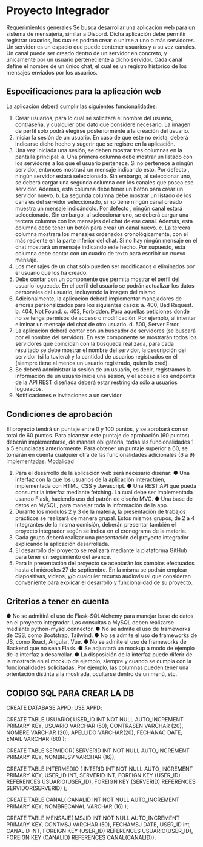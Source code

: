 # Proyecto Integrador

Requerimientos generales
Se busca desarrollar una aplicación web para un sistema de mensajería, similar
a Discord.
Dicha aplicación debe permitir registrar usuarios, los cuales podrán crear o
unirse a uno o más servidores.
Un servidor es un espacio que puede contener usuarios y a su vez canales. Un
canal puede ser creado dentro de un servidor en concreto, y únicamente por un
usuario perteneciente a dicho servidor.
Cada canal define el nombre de un único chat, el cual es un registro histórico
de los mensajes enviados por los usuarios.

## Especificaciones para la aplicación web
La aplicación deberá cumplir las siguientes funcionalidades:
1. Crear usuarios, para lo cual se solicitará el nombre del usuario,
contraseña, y cualquier otro dato que considere necesario. La imagen de
perfil sólo podrá elegirse posteriormente a la creación del usuario.
2. Iniciar la sesión de un usuario. En caso de que este no exista, deberá
indicarse dicho hecho y sugerir que se registre en la aplicación.
3. Una vez iniciada una sesión, se deben mostrar tres columnas en la
pantalla principal:
a. Una primera columna debe mostrar un listado con los servidores a
los que el usuario pertenece. Si no pertenece a ningún servidor,
entonces mostrará un mensaje indicando esto. Por defecto ,
ningún servidor estará seleccionado. Sin embargo, al seleccionar
uno, se deberá cargar una segunda columna con los canales que
posea ese servidor. Además, esta columna debe tener un botón
para crear un servidor nuevo.
b. La segunda columna debe mostrar un listado de los canales del
servidor seleccionado, si no tiene ningún canal creado muestra un
mensaje indicándolo. Por defecto , ningún canal estará
seleccionado. Sin embargo, al seleccionar uno, se deberá cargar
una tercera columna con los mensajes del chat de ese canal.
Además, esta columna debe tener un botón para crear un canal
nuevo.
c. La tercera columna mostrará los mensajes ordenados
cronológicamente, con el más reciente en la parte inferior del
chat. Si no hay ningún mensaje en el chat mostrará un mensaje
indicando este hecho. Por supuesto, esta columna debe contar con
un cuadro de texto para escribir un nuevo mensaje.
4. Los mensajes de un chat sólo pueden ser modificados o eliminados por el
usuario que los ha creado.
5. Debe contar con un componente que permita mostrar el perfil del
usuario logueado. En el perfil del usuario se podrán actualizar los datos
personales del usuario, incluyendo la imagen del mismo.
6. Adicionalmente, la aplicación deberá implementar manejadores de
errores personalizados para los siguientes casos:
a. 400, Bad Request.
b. 404, Not Found.
c. 403, Forbidden. Para aquellas peticiones donde no se tenga
permisos de acceso o modificación. Por ejemplo, al intentar
eliminar un mensaje del chat de otro usuario.
d. 500, Server Error.
7. La aplicación deberá contar con un buscador de servidores (se buscará
por el nombre del servidor). En este componente se mostrarán todos los
servidores que coincidan con la búsqueda realizada, para cada resultado
se debe mostrar el nombre del servidor, la descripción del servidor (si la
tuviera) y la cantidad de usuarios registrados en él (siempre tiene al
menos un usuario registrado, quien lo creó).
8. Se deberá administrar la sesión de un usuario, es decir, registramos la
información de un usuario inicie una sesión, y el acceso a los endpoints
de la API REST diseñada deberá estar restringida sólo a usuarios
logueados.
9. Notificaciones e invitaciones a un servidor.

## Condiciones de aprobación
El proyecto tendrá un puntaje entre 0 y 100 puntos, y se aprobará con un total
de 60 puntos. Para alcanzar este puntaje de aprobación (60 puntos) deberán
implementarse, de manera obligatoria, todas las funcionalidades 1 a 5
enunciadas anteriormente. Para obtener un puntaje superior a 60, se tomarán
en cuenta cualquier otra de las funcionalidades adicionales (6 a 9)
implementadas.
Modalidad
1. Para el desarrollo de la aplicación web será necesario diseñar:
● Una interfaz con la que los usuarios de la aplicación interactúen,
implementada con HTML, CSS y Javascript.
● Una REST API que pueda consumir la interfaz mediante fetching.
La cual debe ser implementada usando Flask, haciendo uso del
patrón de diseño MVC.
● Una base de datos en MySQL, para manejar toda la información de
la app.
2. Durante los módulos 2 y 3 de la materia, la presentación de trabajos
prácticos se realizará de manera grupal. Estos mismos grupos, de 2 a 4
integrantes de la misma comisión, deberán presentar también el
proyecto integrador según se indica en el cronograma de la materia.
3. Cada grupo deberá realizar una presentación del proyecto integrador
explicando la aplicación desarrollada.
4. El desarrollo del proyecto se realizará mediante la plataforma GitHub
para tener un seguimiento del avance.
5. Para la presentación del proyecto se aceptarán los cambios efectuados
hasta el miércoles 27 de septiembre. En la misma se podrán emplear
diapositivas, videos, y/o cualquier recurso audiovisual que consideren
conveniente para explicar el desarrollo y funcionalidad de su proyecto.

## Criterios a tener en cuenta
● No se admitirá el uso de Flask-SQLAlchemy para manejar base de datos
en el proyecto integrador. Las consultas a MySQL deben realizarse
mediante python-mysql.connector.
● No se admite el uso de frameworks de CSS, como Bootstrap, Tailwind.
● No se admite el uso de frameworks de JS, como React, Angular, Vue.
● No se admite el uso de frameworks de Backend que no sean Flask.
● Se adjuntará un mockup a modo de ejemplo de la interfaz a desarrollar.
● La disposición de la interfaz puede diferir de la mostrada en el mockup
de ejemplo, siempre y cuando se cumpla con la funcionalidades
solicitadas. Por ejemplo, las columnas pueden tener una orientación
distinta a la mostrada, ocultarse dentro de un menú, etc.

## CODIGO SQL PARA CREAR LA DB
CREATE DATABASE APPD;
USE APPD;

CREATE TABLE USUARIO(
	USER_ID INT NOT NULL AUTO_INCREMENT PRIMARY KEY,
    USUARIO VARCHAR (50),
    CONTRASEN VARCHAR (20),
    NOMBRE VARCHAR (20),
    APELLIDO VARCHAR(20),
    FECHANAC DATE,
    EMAIL VARCHAR (60)
    );
    
CREATE TABLE SERVIDOR(
	SERVERID INT NOT NULL AUTO_INCREMENT PRIMARY KEY,
    NOMBRESV VARCHAR (16));
    
CREATE TABLE INTERMEDIO (
	INTERID INT NOT NULL AUTO_INCREMENT PRIMARY KEY,
    USER_ID INT,
    SERVERID INT,
    FOREIGN KEY (USER_ID) REFERENCES USUARIO(USER_ID),
    FOREIGN KEY (SERVERID) REFERENCES SERVIDOR(SERVERID)
    );
    
CREATE TABLE CANAL(
	CANALID INT NOT NULL AUTO_INCREMENT PRIMARY KEY,
    NOMBRECANAL VARCHAR (16)
    );
    
CREATE TABLE MENSAJE(
	MSJID INT NOT NULL AUTO_INCREMENT PRIMARY KEY,
    CONTMSJ VARCHAR (50),
    FECHAMSJ DATE,
    USER_ID int,
    CANALID INT,
    FOREIGN KEY (USER_ID) REFERENCES USUARIO(USER_ID),
    FOREIGN KEY (CANALID) REFERENCES CANAL(CANALID));
